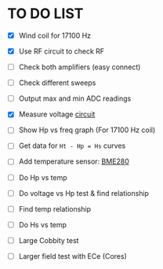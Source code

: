 # TO DO LIST

- [x] Wind coil for 17100 Hz
- [x] Use RF circuit to check RF
- [ ] Check both amplifiers (easy connect)
- [ ] Check different sweeps
- [ ] Output max and min ADC readings
- [x] Measure voltage [circuit](https://startingelectronics.org/articles/arduino/measuring-voltage-with-arduino/)

- [ ] Show Hp vs freq graph (For 17100 Hz coil)

- [ ] Get data for `Ht - Hp = Hs` curves

- [ ] Add temperature sensor: [BME280](https://github.com/catdog2/mpy_bme280_esp8266)

- [ ] Do Hp vs temp

- [ ] Do voltage vs Hp test & find relationship

- [ ] Find temp relationship

- [ ] Do Hs vs temp

- [ ] Large Cobbity test

- [ ] Larger field test with ECe (Cores)

